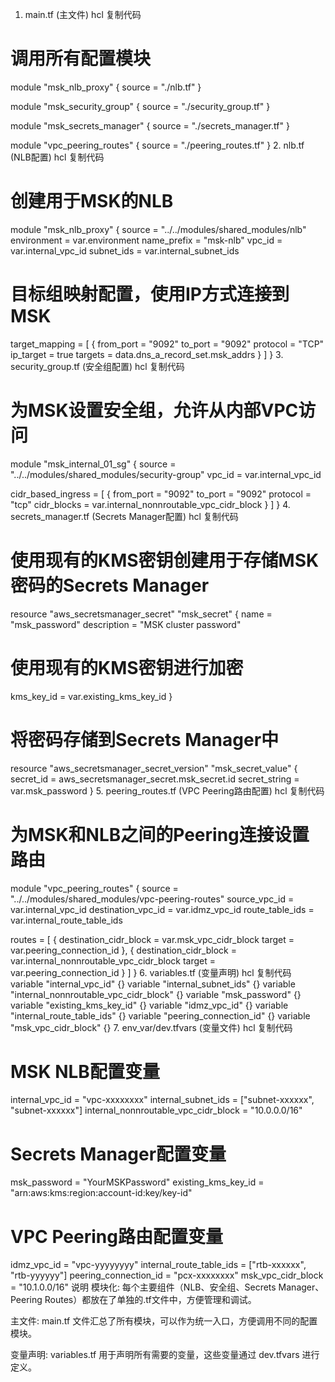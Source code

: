 1. main.tf (主文件)
hcl
复制代码
# 调用所有配置模块
module "msk_nlb_proxy" {
  source  = "./nlb.tf"
}

module "msk_security_group" {
  source  = "./security_group.tf"
}

module "msk_secrets_manager" {
  source  = "./secrets_manager.tf"
}

module "vpc_peering_routes" {
  source  = "./peering_routes.tf"
}
2. nlb.tf (NLB配置)
hcl
复制代码
# 创建用于MSK的NLB
module "msk_nlb_proxy" {
  source  = "../../modules/shared_modules/nlb"
  environment = var.environment
  name_prefix = "msk-nlb"
  vpc_id = var.internal_vpc_id
  subnet_ids = var.internal_subnet_ids

  # 目标组映射配置，使用IP方式连接到MSK
  target_mapping = [
    {
      from_port = "9092"
      to_port   = "9092"
      protocol  = "TCP"
      ip_target = true
      targets   = data.dns_a_record_set.msk_addrs
    }
  ]
}
3. security_group.tf (安全组配置)
hcl
复制代码
# 为MSK设置安全组，允许从内部VPC访问
module "msk_internal_01_sg" {
  source  = "../../modules/shared_modules/security-group"
  vpc_id  = var.internal_vpc_id

  cidr_based_ingress = [
    {
      from_port = "9092"
      to_port   = "9092"
      protocol  = "tcp"
      cidr_blocks = var.internal_nonnroutable_vpc_cidr_block
    }
  ]
}
4. secrets_manager.tf (Secrets Manager配置)
hcl
复制代码
# 使用现有的KMS密钥创建用于存储MSK密码的Secrets Manager
resource "aws_secretsmanager_secret" "msk_secret" {
  name        = "msk_password"
  description = "MSK cluster password"
  
  # 使用现有的KMS密钥进行加密
  kms_key_id = var.existing_kms_key_id
}

# 将密码存储到Secrets Manager中
resource "aws_secretsmanager_secret_version" "msk_secret_value" {
  secret_id     = aws_secretsmanager_secret.msk_secret.id
  secret_string = var.msk_password
}
5. peering_routes.tf (VPC Peering路由配置)
hcl
复制代码
# 为MSK和NLB之间的Peering连接设置路由
module "vpc_peering_routes" {
  source            = "../../modules/shared_modules/vpc-peering-routes"
  source_vpc_id     = var.internal_vpc_id
  destination_vpc_id = var.idmz_vpc_id
  route_table_ids   = var.internal_route_table_ids

  routes = [
    {
      destination_cidr_block = var.msk_vpc_cidr_block
      target                 = var.peering_connection_id
    },
    {
      destination_cidr_block = var.internal_nonnroutable_vpc_cidr_block
      target                 = var.peering_connection_id
    }
  ]
}
6. variables.tf (变量声明)
hcl
复制代码
variable "internal_vpc_id" {}
variable "internal_subnet_ids" {}
variable "internal_nonnroutable_vpc_cidr_block" {}
variable "msk_password" {}
variable "existing_kms_key_id" {}
variable "idmz_vpc_id" {}
variable "internal_route_table_ids" {}
variable "peering_connection_id" {}
variable "msk_vpc_cidr_block" {}
7. env_var/dev.tfvars (变量文件)
hcl
复制代码
# MSK NLB配置变量
internal_vpc_id        = "vpc-xxxxxxxx"
internal_subnet_ids    = ["subnet-xxxxxx", "subnet-xxxxxx"]
internal_nonnroutable_vpc_cidr_block = "10.0.0.0/16"

# Secrets Manager配置变量
msk_password           = "YourMSKPassword"
existing_kms_key_id    = "arn:aws:kms:region:account-id:key/key-id"

# VPC Peering路由配置变量
idmz_vpc_id            = "vpc-yyyyyyyy"
internal_route_table_ids = ["rtb-xxxxxx", "rtb-yyyyyy"]
peering_connection_id   = "pcx-xxxxxxxx"
msk_vpc_cidr_block     = "10.1.0.0/16"
说明
模块化: 每个主要组件（NLB、安全组、Secrets Manager、Peering Routes）都放在了单独的.tf文件中，方便管理和调试。

主文件: main.tf 文件汇总了所有模块，可以作为统一入口，方便调用不同的配置模块。

变量声明: variables.tf 用于声明所有需要的变量，这些变量通过 dev.tfvars 进行定义。
